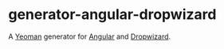 # generator-angular-dropwizard 

A [Yeoman](http://yeoman.io) generator for [Angular](http://angularjs.org) and [Dropwizard](http://dropwizard.codahale.com).
